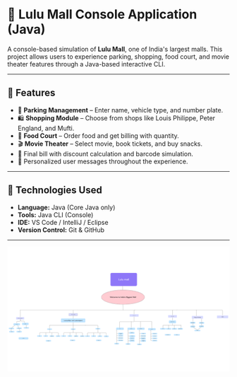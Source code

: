 # 🏬 Lulu Mall Console Application (Java)

A console-based simulation of **Lulu Mall**, one of India's largest malls. This project allows users to experience parking, shopping, food court, and movie theater features through a Java-based interactive CLI.

---

## 📌 Features

- 🚗 **Parking Management** – Enter name, vehicle type, and number plate.
- 🛍️ **Shopping Module** – Choose from shops like Louis Philippe, Peter England, and Mufti.
- 🍔 **Food Court** – Order food and get billing with quantity.
- 🎬 **Movie Theater** – Select movie, book tickets, and buy snacks.
- 🧾 Final bill with discount calculation and barcode simulation.
- 🎉 Personalized user messages throughout the experience.

---

## 🔧 Technologies Used

- **Language:** Java (Core Java only)
- **Tools:** Java CLI (Console)
- **IDE:** VS Code / IntelliJ / Eclipse
- **Version Control:** Git & GitHub

---

![Lulu Mall Flowchart](https://github.com/Abhishek-Singh2003/Lulu_Mall/blob/master/Flow%20Chart.png)
